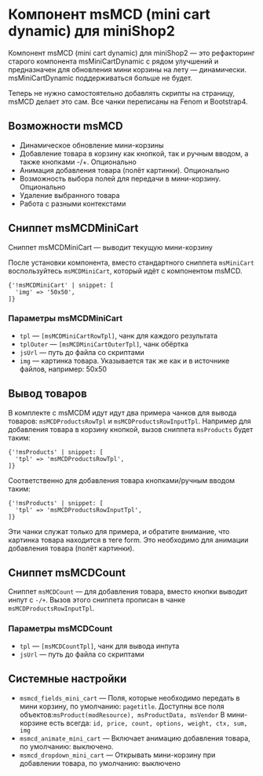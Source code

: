 # Компонент msMCD (mini cart dynamic) для miniShop2

Компонент msMCD (mini cart dynamic) для miniShop2 — это рефакторинг старого компонента msMiniCartDynamic с рядом улучшений и предназначен для обновления мини корзины на лету — динамически. msMiniCartDynamic поддерживаться больше не будет.

Теперь не нужно самостоятельно добавлять скрипты на страницу, msMCD делает это сам. Все чанки переписаны на Fenom и Bootstrap4.

## Возможности msMCD

- Динамическое обновление мини-корзины
- Добавление товара в корзину как кнопкой, так и ручным вводом, а также кнопками -/+. Опционально
- Анимация добавления товара (полёт картинки). Опционально
- Возможность выбора полей для передачи в мини-корзину. Опционально
- Удаление выбранного товара
- Работа с разными контекстами

## Сниппет msMCDMiniCart

Сниппет msMCDMiniCart — выводит текущую мини-корзину

После установки компонента, вместо стандартного сниппета `msMiniCart` воспользуйтесь `msMCDMiniCart`, который идёт с компонентом msMCD.

```fenom
{'!msMCDMiniCart' | snippet: [
  'img' => '50x50',
]}
```

### Параметры msMCDMiniCart

- `tpl` — `[msMCDMiniCartRowTpl]`, чанк для каждого результата
- `tplOuter` — `[msMCDMiniCartOuterTpl]`, чанк обёртка
- `jsUrl` — путь до файла со скриптами
- `img` — картинка товара. Указывается так же как и в источнике файлов, например: 50x50

## Вывод товаров

В комплекте с msMCDM идут идут два примера чанков для вывода товаров: `msMCDProductsRowTpl` и `msMCDProductsRowInputTpl`. Например для добавления товара в корзину кнопкой, вызов сниппета `msProducts` будет таким:

```fenom
{'!msProducts' | snippet: [
  'tpl' => 'msMCDProductsRowTpl',
]}
```

Соответственно для добавления товара кнопками/ручным вводом таким:

```fenom
{'!msProducts' | snippet: [
  'tpl' => 'msMCDProductsRowInputTpl',
]}
```

Эти чанки служат только для примера, и обратите внимание, что картинка товара находится в теге form. Это необходимо для анимации добавления товара (полёт картинки).

## Сниппет msMCDCount

Сниппет `msMCDCount` — для добавления товара, вместо кнопки выводит инпут с `-/+`.
Вызов этого сниппета прописан в чанке `msMCDProductsRowInputTpl`.

### Параметры msMCDCount

- `tpl` — `[msMCDCountTpl]`, чанк для вывода инпута
- `jsUrl` — путь до файла со скриптами

## Системные настройки

- `msmcd_fields_mini_cart` — Поля, которые необходимо передать в мини корзину, по умолчанию: `pagetitle`. Доступны все поля объектов:`msProduct(modResource), msProductData, msVendor` В мини-корзине есть всегда: `id, price, count, options, weight, ctx, sum, img`
- `msmcd_animate_mini_cart` — Включает анимацию добавления товара, по умолчанию: выключено.
- `msmcd_dropdown_mini_cart` — Открывать мини-корзину при добавлении товара, по умолчанию: выключено
